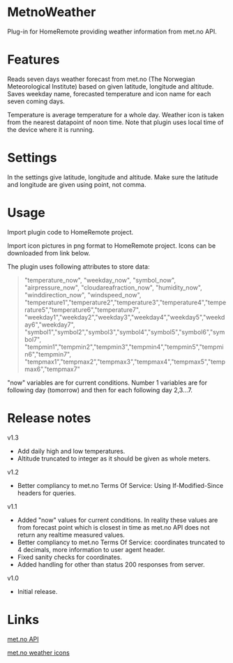 # MetnoWeather
Plug-in for HomeRemote providing weather information from met.no API.

# Features
Reads seven days weather forecast from met.no (The Norwegian Meteorological Institute) based on given latitude, longitude and altitude. Saves weekday name, forecasted temperature and icon name for each seven coming days.

Temperature is average temperature for a whole day. Weather icon is taken from the nearest datapoint of noon time. Note that plugin uses local time of the device where it is running.

# Settings

In the settings give latitude, longitude and altitude. Make sure the latitude and longitude are given using point, not comma.

# Usage
Import plugin code to HomeRemote project.

Import icon pictures in png format to HomeRemote project. Icons can be downloaded from link below.

The plugin uses following attributes to store data:
>    "temperature_now", "weekday_now", "symbol_now", "airpressure_now", "cloudareafraction_now", "humidity_now", "winddirection_now", "windspeed_now",
>    "temperature1","temperature2","temperature3","temperature4","temperature5","temperature6","temperature7",
>    "weekday1","weekday2","weekday3","weekday4","weekday5","weekday6","weekday7",
>    "symbol1","symbol2","symbol3","symbol4","symbol5","symbol6","symbol7",
>    "tempmin1","tempmin2","tempmin3","tempmin4","tempmin5","tempmin6","tempmin7",
>    "tempmax1","tempmax2","tempmax3","tempmax4","tempmax5","tempmax6","tempmax7"

"now" variables are for current conditions. Number 1 variables are for following day (tomorrow) and then for each following day 2,3...7.

# Release notes
v1.3
- Add daily high and low temperatures.
- Altitude truncated to integer as it should be given as whole meters.

v1.2
- Better compliancy to met.no Terms Of Service: Using If-Modified-Since headers for queries.

v1.1
- Added "now" values for current conditions. In reality these values are from forecast point which is closest in time as met.no API does not return any realtime measured values.
- Better compliancy to met.no Terms Of Service: coordinates truncated to 4 decimals, more information to user agent header.
- Fixed sanity checks for coordinates.
- Added handling for other than status 200 responses from server.

v1.0
- Initial release.

# Links

[met.no API](https://api.met.no/)

[met.no weather icons](https://api.met.no/weatherapi/weathericon/2.0/documentation)
